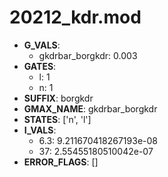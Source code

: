 # 20212_kdr.mod

- **G_VALS**:
  - gkdrbar_borgkdr: 0.003
- **GATES**:
  - l: 1
  - n: 1
- **SUFFIX**: borgkdr
- **GMAX_NAME**: gkdrbar_borgkdr
- **STATES**: ['n', 'l']
- **I_VALS**:
  - 6.3: 9.211670418267193e-08
  - 37: 2.55455180510042e-07
- **ERROR_FLAGS**: []
